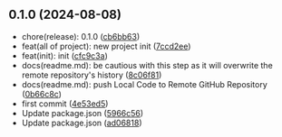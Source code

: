 ## 0.1.0 (2024-08-08)

* chore(release): 0.1.0 ([cb6bb63](https://github.com/ArcMichael/tauri-bootstrap/commit/cb6bb63))
* feat(all of project): new project init ([7ccd2ee](https://github.com/ArcMichael/tauri-bootstrap/commit/7ccd2ee))
* feat(init): init ([cfc9c3a](https://github.com/ArcMichael/tauri-bootstrap/commit/cfc9c3a))
* docs(readme.md): be cautious with this step as it will overwrite the remote repository's history ([8c06f81](https://github.com/ArcMichael/tauri-bootstrap/commit/8c06f81))
* docs(readme.md): push Local Code to Remote GitHub Repository ([0b66c8c](https://github.com/ArcMichael/tauri-bootstrap/commit/0b66c8c))
* first commit ([4e53ed5](https://github.com/ArcMichael/tauri-bootstrap/commit/4e53ed5))
* Update package.json ([5966c56](https://github.com/ArcMichael/tauri-bootstrap/commit/5966c56))
* Update package.json ([ad06818](https://github.com/ArcMichael/tauri-bootstrap/commit/ad06818))



